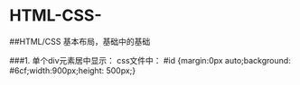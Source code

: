 # HTML-CSS-

##HTML/CSS 基本布局，基础中的基础

  ###1. 单个div元素居中显示：
      css文件中：
    #id {margin:0px auto;background: #6cf;width:900px;height: 500px;}


